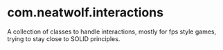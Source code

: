# com.neatwolf.interactions
 A collection of classes to handle interactions, mostly for fps style games, trying to stay close to SOLID principles.
